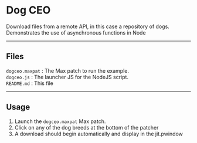 # Dog CEO

Download files from a remote API, in this case a repository of dogs.
Demonstrates the use of asynchronous functions in Node

***

## Files

`dogceo.maxpat` : The Max patch to run the example.<br />
`dogceo.js` : The launcher JS for the NodeJS script.<br />
`README.md` : This file<br />

***

## Usage

1. Launch the `dogceo.maxpat` Max patch.
2. Click on any of the dog breeds at the bottom of the patcher
3. A download should begin automatically and display in the jit.pwindow
